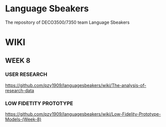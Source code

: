 # Language Sbeakers
The repository of DECO3500/7350 team Language Sbeakers

# WIKI
## WEEK 8
### USER RESEARCH
https://github.com/pzy1909/languagesbeakers/wiki/The-analysis-of-research-data
### LOW FIDETITY PROTOTYPE
https://github.com/pzy1909/languagesbeakers/wiki/Low-Fidelity-Prototype-Models-(Week-8)
